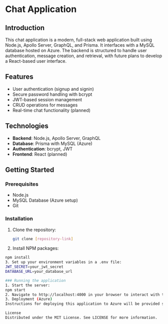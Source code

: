 # Chat Application

## Introduction

This chat application is a modern, full-stack web application built using Node.js, Apollo Server, GraphQL, and Prisma. It interfaces with a MySQL database hosted on Azure. The backend is structured to handle user authentication, message creation, and retrieval, with future plans to develop a React-based user interface.

## Features

- User authentication (signup and signin)
- Secure password handling with bcrypt
- JWT-based session management
- CRUD operations for messages
- Real-time chat functionality (planned)

## Technologies

- **Backend**: Node.js, Apollo Server, GraphQL
- **Database**: Prisma with MySQL (Azure)
- **Authentication**: bcrypt, JWT
- **Frontend**: React (planned)

## Getting Started

### Prerequisites

- Node.js
- MySQL Database (Azure setup)
- Git

### Installation

1. Clone the repository:
   ```sh
   git clone [repository-link]
2. Install NPM packages:   
  ```sh
  npm install
3. Set up your environment variables in a .env file:
  JWT_SECRET=your_jwt_secret
  DATABASE_URL=your_database_url

### Running the application
1. Start the server:
  npm start
2. Navigate to http://localhost:4000 in your browser to interact with the GraphQL playground.
3. Deployment (Azure)
  Instructions for deploying this application to Azure will be provided soon.

License
Distributed under the MIT License. See LICENSE for more information.
